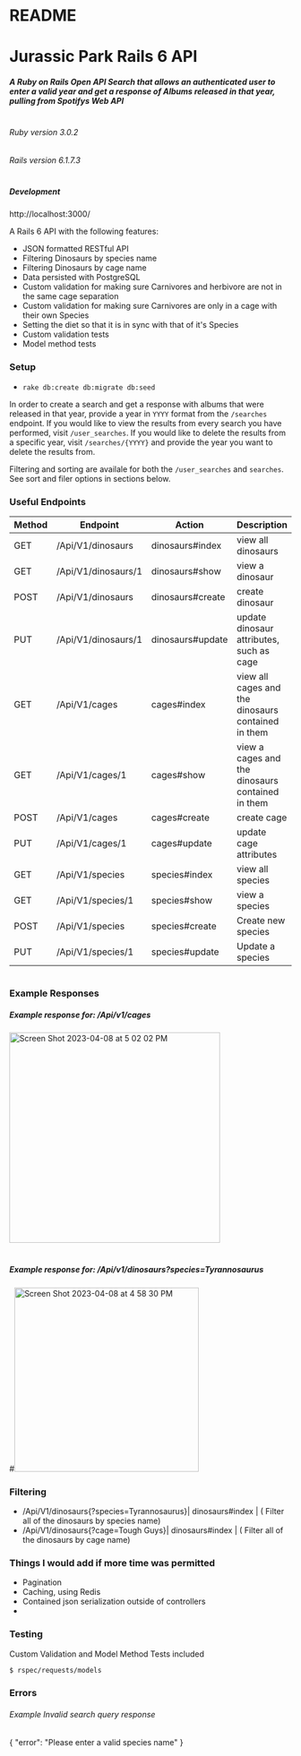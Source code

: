 # README

# Jurassic Park Rails 6 API
##### A Ruby on Rails Open API Search that allows an authenticated user to enter a valid year and get a response of Albums released in that year, pulling from Spotifys Web API
#

###### Ruby version 3.0.2
###### Rails version  6.1.7.3
#

##### Development 
http://localhost:3000/


A Rails 6 API with the following features:
  - JSON formatted RESTful API 
  - Filtering Dinosaurs by species name
  - Filtering Dinosaurs by cage name
  - Data persisted with PostgreSQL
  - Custom validation for making sure Carnivores and herbivore are not in the same cage separation
  - Custom validation for making sure Carnivores are only in a cage with their own Species
  - Setting the diet so that it is in sync with that of it's Species
  - Custom validation tests
  - Model method tests
 
    

### Setup
 - `rake db:create db:migrate db:seed`

In order to create a search and get a response with albums that were released in that year, provide a year in `YYYY` format from the `/searches` endpoint. 
If you would like to view the results from every search you have performed, visit `/user_searches`.
If you would like to delete the results from a specific year, visit `/searches/{YYYY}` and provide the year you want to delete the results from.

Filtering and sorting are availale for both the `/user_searches` and `searches`. See sort and filer options in sections below.


### Useful Endpoints

| Method | Endpoint | Action  | Description |
| ----- | ------ | ----- | ----------  | 
| GET |  /Api/V1/dinosaurs | dinosaurs#index| view all dinosaurs
| GET |  /Api/V1/dinosaurs/1 | dinosaurs#show| view a dinosaur
| POST |  /Api/V1/dinosaurs | dinosaurs#create| create dinosaur
| PUT |  /Api/V1/dinosaurs/1 | dinosaurs#update| update dinosaur attributes, such as cage
| GET |  /Api/V1/cages | cages#index| view all cages and the dinosaurs contained in them
| GET |  /Api/V1/cages/1 | cages#show| view a cages and the dinosaurs contained in them
| POST |  /Api/V1/cages | cages#create| create cage
| PUT |  /Api/V1/cages/1 | cages#update| update cage attributes
| GET |  /Api/V1/species | species#index| view all species 
| GET |  /Api/V1/species/1 | species#show| view a species
| POST |  /Api/V1/species | species#create| Create new species
| PUT |  /Api/V1/species/1 | species#update| Update a species




#
### Example Responses

##### Example response for: /Api/v1/cages

<img width="376" alt="Screen Shot 2023-04-08 at 5 02 02 PM" src="https://user-images.githubusercontent.com/9825044/230745990-83afad5a-0b98-4a8d-9070-1c18f31873d7.png">

#

##### Example response for: /Api/v1/dinosaurs?species=Tyrannosaurus

#<img width="329" alt="Screen Shot 2023-04-08 at 4 58 30 PM" src="https://user-images.githubusercontent.com/9825044/230746076-fb73ce5a-ef81-4cc1-9a8d-b33fe944b95d.png">


### Filtering
- /Api/V1/dinosaurs{?species=Tyrannosaurus}| dinosaurs#index |  ( Filter all of the dinosaurs by species name)
- /Api/V1/dinosaurs{?cage=Tough Guys}| dinosaurs#index |   ( Filter all of the dinosaurs by cage name)



### Things I would add if more time was permitted
  - Pagination 
  - Caching, using Redis
  - Contained json serialization outside of controllers
  - 
  

### Testing

Custom Validation and Model Method Tests included 
```sh
$ rspec/requests/models
```

###  Errors
###### Example Invalid search query response
{
    "error": "Please enter a valid species name"
}
#

